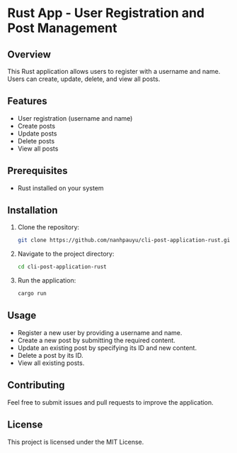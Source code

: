 # Rust App - User Registration and Post Management

## Overview

This Rust application allows users to register with a username and name. Users can create, update, delete, and view all posts.

## Features

* User registration (username and name)
* Create posts
* Update posts
* Delete posts
* View all posts

## Prerequisites

* Rust installed on your system

## Installation

1. Clone the repository:

   ```bash
   git clone https://github.com/nanhpauyu/cli-post-application-rust.git
   ```
2. Navigate to the project directory:

   ```bash
   cd cli-post-application-rust
   ```
3. Run the application:

   ```bash
   cargo run
   ```

## Usage

* Register a new user by providing a username and name.
* Create a new post by submitting the required content.
* Update an existing post by specifying its ID and new content.
* Delete a post by its ID.
* View all existing posts.

## Contributing

Feel free to submit issues and pull requests to improve the application.

## License

This project is licensed under the MIT License.
